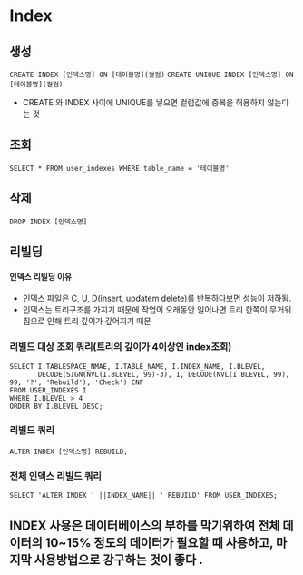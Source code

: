 # Index 

## 생성
   `CREATE INDEX [인덱스명] ON [테이블명](컬럼)`
   `CREATE UNIQUE INDEX [인덱스명] ON [테이블명](컬럼)`
   - CREATE 와 INDEX 사이에 UNIQUE를 넣으면 컬럼값에 중복을 허용하지 않는다는 것
## 조회
   `SELECT * FROM user_indexes WHERE table_name = '테이블명'`
## 삭제
   `DROP INDEX [인덱스명]`
## 리빌딩
#### 인덱스 리빌딩 이유
- 인덱스 파일은 C, U, D(insert, updatem delete)를 반복하다보면 성능이 저하됨.
- 인덱스는 트리구조를 가지기 때문에 작업이 오래동안 일어나면 트리 한쪽이 무거워짐으로 인해 트리 깊이가 깊어지기 때문

### 리빌드 대상 조회 쿼리(트리의 깊이가 4이상인 index조회)
```
SELECT I.TABLESPACE_NMAE, I.TABLE_NAME, I.INDEX_NAME, I.BLEVEL,
       DECODE(SIGN(NVL(I.BLEVEL, 99)-3), 1, DECODE(NVL(I.BLEVEL, 99), 99, '?', 'Rebuild'), 'Check') CNF
FROM USER_INDEXES I
WHERE I.BLEVEL > 4
ORDER BY I.BLEVEL DESC;
```
### 리빌드 쿼리
`ALTER INDEX [인덱스명] REBUILD;`
### 전체 인덱스 리빌드 쿼리
`SELECT 'ALTER INDEX ' ||INDEX_NAME|| ' REBUILD' FROM USER_INDEXES;`

## INDEX 사용은 데이터베이스의 부하를 막기위하여 전체 데이터의 10~15% 정도의 데이터가 필요할 때 사용하고, 마지막 사용방법으로 강구하는 것이 좋다 .

